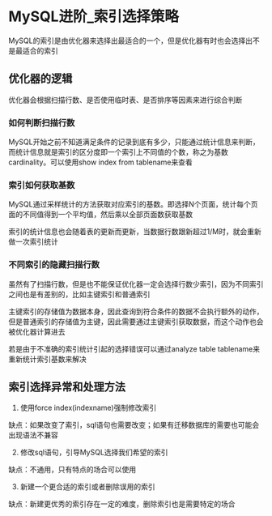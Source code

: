 # MySQL进阶_索引选择策略
MySQL的索引是由优化器来选择出最适合的一个，但是优化器有时也会选择出不是最适合的索引

## 优化器的逻辑
优化器会根据扫描行数、是否使用临时表、是否排序等因素来进行综合判断

### 如何判断扫描行数
MySQL开始之前不知道满足条件的记录到底有多少，只能通过统计信息来判断，而统计信息就是索引的区分度即一个索引上不同值的个数，称之为基数cardinality。可以使用show index from tablename来查看

### 索引如何获取基数
MySQL通过采样统计的方法获取对应索引的基数。即选择N个页面，统计每个页面的不同值得到一个平均值，然后乘以全部页面数获取基数

索引的统计信息也会随着表的更新而更新，当数据行数跟新超过1/M时，就会重新做一次索引统计

### 不同索引的隐藏扫描行数
虽然有了扫描行数，但是也不能保证优化器一定会选择行数少索引，因为不同索引之间也是有差别的，比如主键索引和普通索引

主键索引的存储值为数据本身，因此查询到符合条件的数据不会执行额外的动作，但是普通索引的存储值为主键，因此需要通过主键索引获取数据，而这个动作也会被优化器计算进去

若是由于不准确的索引统计引起的选择错误可以通过analyze table tablename来重新统计索引基数来解决

## 索引选择异常和处理方法
1. 使用force index(indexname)强制修改索引

缺点：如果改变了索引，sql语句也需要改变；如果有迁移数据库的需要也可能会出现语法不兼容

2. 修改sql语句，引导MySQL选择我们希望的索引

缺点：不通用，只有特点的场合可以使用

3. 新建一个更合适的索引或者删除误用的索引

缺点：新建更优秀的索引存在一定的难度，删除索引也是需要特定的场合

